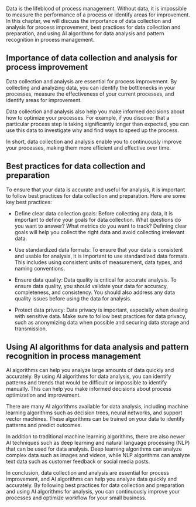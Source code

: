 
Data is the lifeblood of process management. Without data, it is impossible to measure the performance of a process or identify areas for improvement. In this chapter, we will discuss the importance of data collection and analysis for process improvement, best practices for data collection and preparation, and using AI algorithms for data analysis and pattern recognition in process management.

Importance of data collection and analysis for process improvement
------------------------------------------------------------------

Data collection and analysis are essential for process improvement. By collecting and analyzing data, you can identify the bottlenecks in your processes, measure the effectiveness of your current processes, and identify areas for improvement.

Data collection and analysis also help you make informed decisions about how to optimize your processes. For example, if you discover that a particular process step is taking significantly longer than expected, you can use this data to investigate why and find ways to speed up the process.

In short, data collection and analysis enable you to continuously improve your processes, making them more efficient and effective over time.

Best practices for data collection and preparation
--------------------------------------------------

To ensure that your data is accurate and useful for analysis, it is important to follow best practices for data collection and preparation. Here are some key best practices:

* Define clear data collection goals: Before collecting any data, it is important to define your goals for data collection. What questions do you want to answer? What metrics do you want to track? Defining clear goals will help you collect the right data and avoid collecting irrelevant data.

* Use standardized data formats: To ensure that your data is consistent and usable for analysis, it is important to use standardized data formats. This includes using consistent units of measurement, data types, and naming conventions.

* Ensure data quality: Data quality is critical for accurate analysis. To ensure data quality, you should validate your data for accuracy, completeness, and consistency. You should also address any data quality issues before using the data for analysis.

* Protect data privacy: Data privacy is important, especially when dealing with sensitive data. Make sure to follow best practices for data privacy, such as anonymizing data when possible and securing data storage and transmission.

Using AI algorithms for data analysis and pattern recognition in process management
-----------------------------------------------------------------------------------

AI algorithms can help you analyze large amounts of data quickly and accurately. By using AI algorithms for data analysis, you can identify patterns and trends that would be difficult or impossible to identify manually. This can help you make informed decisions about process optimization and improvement.

There are many AI algorithms available for data analysis, including machine learning algorithms such as decision trees, neural networks, and support vector machines. These algorithms can be trained on your data to identify patterns and predict outcomes.

In addition to traditional machine learning algorithms, there are also newer AI techniques such as deep learning and natural language processing (NLP) that can be used for data analysis. Deep learning algorithms can analyze complex data such as images and videos, while NLP algorithms can analyze text data such as customer feedback or social media posts.

In conclusion, data collection and analysis are essential for process improvement, and AI algorithms can help you analyze data quickly and accurately. By following best practices for data collection and preparation and using AI algorithms for analysis, you can continuously improve your processes and optimize workflow for your small business.
